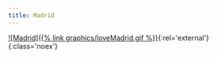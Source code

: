 ```yaml
---
title: Madrid
---
```

[![Madrid]({% link graphics/loveMadrid.gif %})](http://news.bbc.co.uk/2/hi/europe/3507162.stm "Spain united in sorrow and anger"){:rel='external'}{:class='noex'}